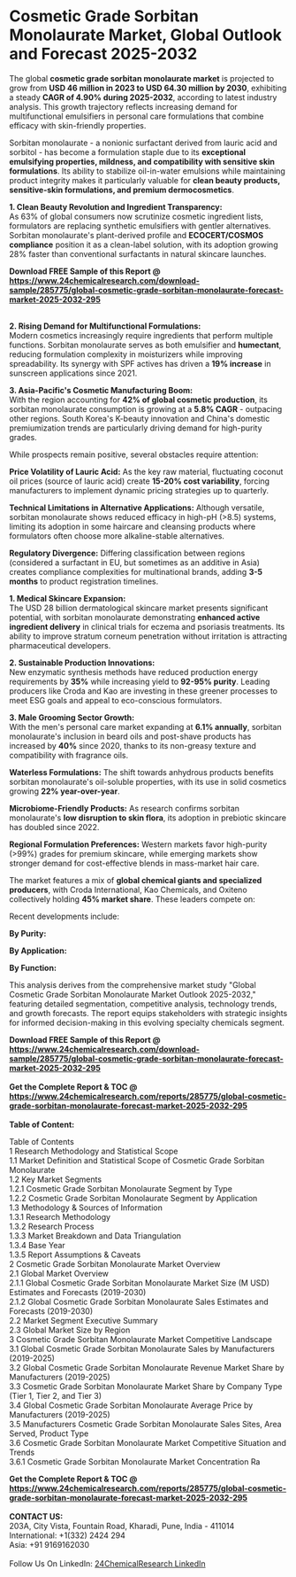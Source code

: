 <h1>Cosmetic Grade Sorbitan Monolaurate Market, Global Outlook and Forecast 2025-2032</h1><p>The global <strong>cosmetic grade sorbitan monolaurate market</strong> is projected to grow from <strong>USD 46 million in 2023 to USD 64.30 million by 2030</strong>, exhibiting a steady <strong>CAGR of 4.90% during 2025-2032</strong>, according to latest industry analysis. This growth trajectory reflects increasing demand for multifunctional emulsifiers in personal care formulations that combine efficacy with skin-friendly properties.</p><p>Sorbitan monolaurate - a nonionic surfactant derived from lauric acid and sorbitol - has become a formulation staple due to its <strong>exceptional emulsifying properties, mildness, and compatibility with sensitive skin formulations</strong>. Its ability to stabilize oil-in-water emulsions while maintaining product integrity makes it particularly valuable for <strong>clean beauty products, sensitive-skin formulations, and premium dermocosmetics</strong>.</p><p><strong>1. Clean Beauty Revolution and Ingredient Transparency:</strong><br>
As 63% of global consumers now scrutinize cosmetic ingredient lists, formulators are replacing synthetic emulsifiers with gentler alternatives. Sorbitan monolaurate's plant-derived profile and <strong>ECOCERT/COSMOS compliance</strong> position it as a clean-label solution, with its adoption growing 28% faster than conventional surfactants in natural skincare launches.</p><div><b>Download FREE Sample of this Report @ 
            <a href="https://www.24chemicalresearch.com/download-sample/285775/global-cosmetic-grade-sorbitan-monolaurate-forecast-market-2025-2032-295">
            https://www.24chemicalresearch.com/download-sample/285775/global-cosmetic-grade-sorbitan-monolaurate-forecast-market-2025-2032-295</a></b></div><br><p><strong>2. Rising Demand for Multifunctional Formulations:</strong><br>
Modern cosmetics increasingly require ingredients that perform multiple functions. Sorbitan monolaurate serves as both emulsifier and <strong>humectant</strong>, reducing formulation complexity in moisturizers while improving spreadability. Its synergy with SPF actives has driven a <strong>19% increase</strong> in sunscreen applications since 2021.</p><p><strong>3. Asia-Pacific's Cosmetic Manufacturing Boom:</strong><br>
With the region accounting for <strong>42% of global cosmetic production</strong>, its sorbitan monolaurate consumption is growing at a <strong>5.8% CAGR</strong> - outpacing other regions. South Korea's K-beauty innovation and China's domestic premiumization trends are particularly driving demand for high-purity grades.</p><p>While prospects remain positive, several obstacles require attention:</p><p><strong>Price Volatility of Lauric Acid:</strong> As the key raw material, fluctuating coconut oil prices (source of lauric acid) create <strong>15-20% cost variability</strong>, forcing manufacturers to implement dynamic pricing strategies up to quarterly.</p><p><strong>Technical Limitations in Alternative Applications:</strong> Although versatile, sorbitan monolaurate shows reduced efficacy in high-pH (&gt;8.5) systems, limiting its adoption in some haircare and cleansing products where formulators often choose more alkaline-stable alternatives.</p><p><strong>Regulatory Divergence:</strong> Differing classification between regions (considered a surfactant in EU, but sometimes as an additive in Asia) creates compliance complexities for multinational brands, adding <strong>3-5 months</strong> to product registration timelines.</p><p><strong>1. Medical Skincare Expansion:</strong><br>
The USD 28 billion dermatological skincare market presents significant potential, with sorbitan monolaurate demonstrating <strong>enhanced active ingredient delivery</strong> in clinical trials for eczema and psoriasis treatments. Its ability to improve stratum corneum penetration without irritation is attracting pharmaceutical developers.</p><p><strong>2. Sustainable Production Innovations:</strong><br>
New enzymatic synthesis methods have reduced production energy requirements by <strong>35%</strong> while increasing yield to <strong>92-95% purity</strong>. Leading producers like Croda and Kao are investing in these greener processes to meet ESG goals and appeal to eco-conscious formulators.</p><p><strong>3. Male Grooming Sector Growth:</strong><br>
With the men's personal care market expanding at <strong>6.1% annually</strong>, sorbitan monolaurate's inclusion in beard oils and post-shave products has increased by <strong>40%</strong> since 2020, thanks to its non-greasy texture and compatibility with fragrance oils.</p><p><strong>Waterless Formulations:</strong> The shift towards anhydrous products benefits sorbitan monolaurate's oil-soluble properties, with its use in solid cosmetics growing <strong>22% year-over-year</strong>.</p><p><strong>Microbiome-Friendly Products:</strong> As research confirms sorbitan monolaurate's <strong>low disruption to skin flora</strong>, its adoption in prebiotic skincare has doubled since 2022.</p><p><strong>Regional Formulation Preferences:</strong> Western markets favor high-purity (&gt;99%) grades for premium skincare, while emerging markets show stronger demand for cost-effective blends in mass-market hair care.</p><p>The market features a mix of <strong>global chemical giants and specialized producers</strong>, with Croda International, Kao Chemicals, and Oxiteno collectively holding <strong>45% market share</strong>. These leaders compete on:</p><p>Recent developments include:</p><p><strong>By Purity:</strong></p><p><strong>By Application:</strong></p><p><strong>By Function:</strong></p><p>This analysis derives from the comprehensive market study "Global Cosmetic Grade Sorbitan Monolaurate Market Outlook 2025-2032," featuring detailed segmentation, competitive analysis, technology trends, and growth forecasts. The report equips stakeholders with strategic insights for informed decision-making in this evolving specialty chemicals segment.</p><div><b>Download FREE Sample of this Report @ 
            <a href="https://www.24chemicalresearch.com/download-sample/285775/global-cosmetic-grade-sorbitan-monolaurate-forecast-market-2025-2032-295">
            https://www.24chemicalresearch.com/download-sample/285775/global-cosmetic-grade-sorbitan-monolaurate-forecast-market-2025-2032-295</a></b></div><br><div><b>Get the Complete Report & TOC @ 
            <a href="https://www.24chemicalresearch.com/reports/285775/global-cosmetic-grade-sorbitan-monolaurate-forecast-market-2025-2032-295">
            https://www.24chemicalresearch.com/reports/285775/global-cosmetic-grade-sorbitan-monolaurate-forecast-market-2025-2032-295</a></b></div><br>
            <b>Table of Content:</b><p>Table of Contents<br />
1 Research Methodology and Statistical Scope<br />
1.1 Market Definition and Statistical Scope of Cosmetic Grade Sorbitan Monolaurate<br />
1.2 Key Market Segments<br />
1.2.1 Cosmetic Grade Sorbitan Monolaurate Segment by Type<br />
1.2.2 Cosmetic Grade Sorbitan Monolaurate Segment by Application<br />
1.3 Methodology & Sources of Information<br />
1.3.1 Research Methodology<br />
1.3.2 Research Process<br />
1.3.3 Market Breakdown and Data Triangulation<br />
1.3.4 Base Year<br />
1.3.5 Report Assumptions & Caveats<br />
2 Cosmetic Grade Sorbitan Monolaurate Market Overview<br />
2.1 Global Market Overview<br />
2.1.1 Global Cosmetic Grade Sorbitan Monolaurate Market Size (M USD) Estimates and Forecasts (2019-2030)<br />
2.1.2 Global Cosmetic Grade Sorbitan Monolaurate Sales Estimates and Forecasts (2019-2030)<br />
2.2 Market Segment Executive Summary<br />
2.3 Global Market Size by Region<br />
3 Cosmetic Grade Sorbitan Monolaurate Market Competitive Landscape<br />
3.1 Global Cosmetic Grade Sorbitan Monolaurate Sales by Manufacturers (2019-2025)<br />
3.2 Global Cosmetic Grade Sorbitan Monolaurate Revenue Market Share by Manufacturers (2019-2025)<br />
3.3 Cosmetic Grade Sorbitan Monolaurate Market Share by Company Type (Tier 1, Tier 2, and Tier 3)<br />
3.4 Global Cosmetic Grade Sorbitan Monolaurate Average Price by Manufacturers (2019-2025)<br />
3.5 Manufacturers Cosmetic Grade Sorbitan Monolaurate Sales Sites, Area Served, Product Type<br />
3.6 Cosmetic Grade Sorbitan Monolaurate Market Competitive Situation and Trends<br />
3.6.1 Cosmetic Grade Sorbitan Monolaurate Market Concentration Ra</p><div><b>Get the Complete Report & TOC @ 
            <a href="https://www.24chemicalresearch.com/reports/285775/global-cosmetic-grade-sorbitan-monolaurate-forecast-market-2025-2032-295">
            https://www.24chemicalresearch.com/reports/285775/global-cosmetic-grade-sorbitan-monolaurate-forecast-market-2025-2032-295</a></b></div><br><b>CONTACT US:</b><br>
            203A, City Vista, Fountain Road, Kharadi, Pune, India - 411014<br>
            International: +1(332) 2424 294<br>
            Asia: +91 9169162030 <br><br>
            Follow Us On LinkedIn: <a href="https://www.linkedin.com/company/24chemicalresearch/">24ChemicalResearch LinkedIn</a>